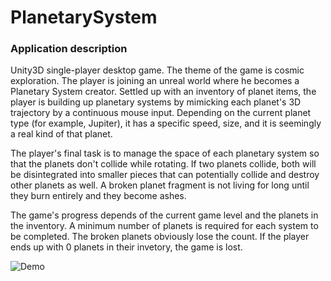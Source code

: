 # PlanetarySystem

<h3> Application description </h3>

Unity3D single-player desktop game.
The theme of the game is cosmic exploration. The player is joining an unreal world where he becomes a Planetary System creator. Settled up with an inventory of planet items, the player is building up planetary systems by mimicking each planet's 3D trajectory by a continuous mouse input. Depending on the current planet type (for example, Jupiter), it has a specific speed, size, and it is seemingly a real kind of that planet.

The player's final task is to manage the space of each planetary system so that the planets don't collide while rotating. If two planets collide, both will be disintegrated into smaller pieces that can potentially collide and destroy other planets as well. A broken planet fragment is not living for long until they burn entirely and they become ashes.

The game's progress depends of the current game level and the planets in the inventory. A minimum number of planets is required for each system to be completed. The broken planets obviously lose the count. If the player ends up with 0 planets in their invetory, the game is lost.

![Demo](https://github.com/BogdanPolitic/Demos/blob/main/Planetary-System-demo.gif?raw=true)
